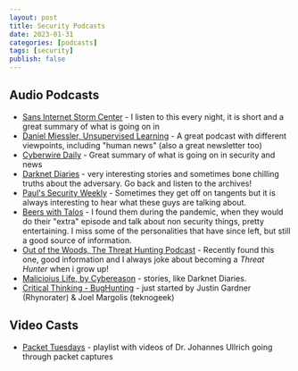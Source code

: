 ```yaml
---
layout: post
title: Security Podcasts
date: 2023-01-31
categories: [podcasts]
tags: [security]
publish: false
---
```


## Audio Podcasts

- [Sans Internet Storm Center](https://isc.sans.edu/podcastdetail.html) - I listen to this every night, it is short and a great summary of what is going on in
- [Daniel Miessler, Unsupervised Learning](https://danielmiessler.com/podcast/) - A great podcast with different viewpoints, including "human news" (also a great newsletter too)
- [Cyberwire Daily](https://thecyberwire.com/podcasts/daily-podcast) - Great summary of what is going on in security and news
- [Darknet Diaries](https://darknetdiaries.com/) - very interesting stories and sometimes bone chilling truths about the adversary. Go back and listen to the archives!
- [Paul's Security Weekly](https://www.scmagazine.com/podcast-show/pauls-security-weekly) - Sometimes they get off on tangents but it is always interesting to hear what these guys are talking about.
- [Beers with Talos](https://talosintelligence.com/podcasts/shows/beers_with_talos) - I found them during the pandemic, when they would do their "extra" episode and talk about non security things, pretty entertaining. I miss some of the personalities that have since left, but still a good source of information.
- [Out of the Woods, The Threat Hunting Podcast](https://www.cyborgsecurity.com/resources/podcast/) - Recently found this one, good information and I always joke about becoming a _Threat Hunter_ when i grow up!
- [Malicioius Life, by Cybereason](https://malicious.life/) - stories, like Darknet Diaries.
- [Critical Thinking - BugHunting](https://open.spotify.com/show/4GiJnv8f4a4ZR6Jc6TQJ3k) - just started by Justin Gardner (Rhynorater) & Joel Margolis (teknogeek)

## Video Casts

- [Packet Tuesdays](https://www.youtube.com/playlist?list=PLs4eo9Tja8biVteSW4a3GHY8qi0t1lFLL) - playlist with videos of Dr. Johannes Ullrich going through packet captures
